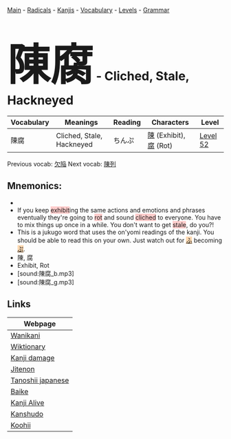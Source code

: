 <style> bigfont {font-size: 100px}</style>
[Main](../README.md) -
[Radicals](../radicals.md) -
[Kanjis](../kanjis.md) -
[Vocabulary](../vocabulary.md) -
[Levels](../levels.md) -
[Grammar](../grammar.md)
# <bigfont> 陳腐</bigfont> - Cliched, Stale, Hackneyed 

| Vocabulary | Meanings | Reading | Characters | Level |
| --- | --- | --- | --- | --- |
| 陳腐 | Cliched, Stale, Hackneyed | ちんぷ |  [陳](../kanjis/陳.md) (Exhibit), [腐](../kanjis/腐.md) (Rot) | [Level 52](../levels/wk_level52.md) |

Previous vocab: [欠陥](欠陥.md) Next vocab: [陳列](陳列.md) 

## Mnemonics:

* 
* If you keep <span style="background-color:#ffcccb"> exhibit</span>ing the same actions and emotions and phrases eventually they're going to <span style="background-color:#ffcccb"> rot</span> and sound <span style="background-color:#ffcccb"> cliched</span> to everyone. You have to mix things up once in a while. You don't want to get <span style="background-color:#ffcccb"> stale</span>, do you?!
* This is a jukugo word that uses the on'yomi readings of the kanji. You should be able to read this on your own. Just watch out for <span style="background-color:#fed8b1"> [ふ](https://jisho.org/search/ふ)</span> becoming <span style="background-color:#fed8b1"> [ぷ](https://jisho.org/search/ぷ)</span>.
* 陳, 腐
* Exhibit, Rot
* [sound:陳腐_b.mp3]
* [sound:陳腐_g.mp3]


## Links 

| Webpage |
| --- |
| [Wanikani          ](https://www.wanikani.com/kanji/陳腐) |
| [Wiktionary        ](https://en.wiktionary.org/wiki/陳腐) |
| [Kanji damage      ](http://www.kanjidamage.com/kanji/search?utf8=✓&q=陳腐) |
| [Jitenon           ](https://jitenon.com/kanji/陳腐) |
| [Tanoshii japanese ](https://www.tanoshiijapanese.com/dictionary/kanji.cfm?k=陳腐) |
| [Baike             ](https://baike.baidu.com/item/陳腐) |
| [Kanji Alive       ](https://app.kanjialive.com/陳腐) |
| [Kanshudo          ](https://www.kanshudo.com/searchmn?q=陳腐) |
| [Koohii            ](https://kanji.koohii.com/study/kanji/陳腐) |
